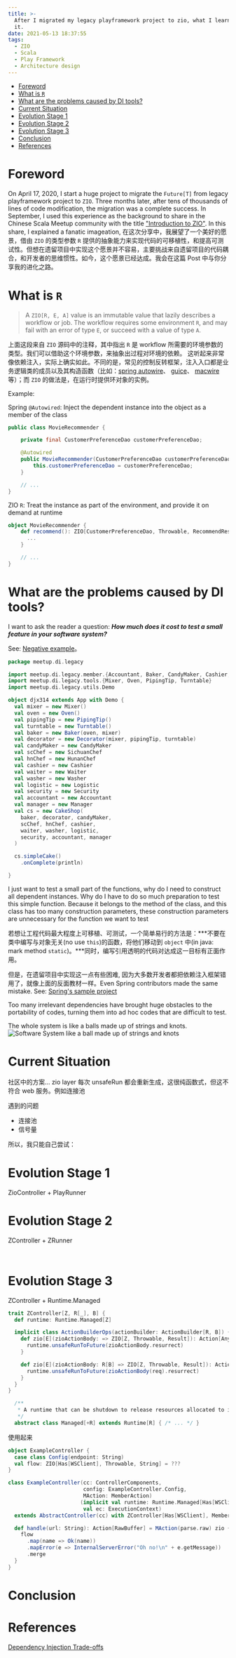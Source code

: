 ```yaml
---
title: >-
  After I migrated my legacy playframework project to zio, what I learned from
  it.
date: 2021-05-13 18:37:55
tags: 
  - ZIO
  - Scala
  - Play Framework
  - Architecture design
---
```

- [Foreword](#foreword)
- [What is `R`](#what-is-r)
- [What are the problems caused by DI tools?](#what-are-the-problems-caused-by-di-tools)
- [Current Situation](#current-situation)
- [Evolution Stage 1](#evolution-stage-1)
- [Evolution Stage 2](#evolution-stage-2)
- [Evolution Stage 3](#evolution-stage-3)
- [Conclusion](#conclusion)
- [References](#references)

# Foreword

On April 17, 2020, I start a huge project to migrate the `Future[T]` from legacy playframework project to `ZIO`. Three months later, after tens of thousands of lines of code modification, the migration was a complete success. In September, I used this experience as the background to share in the Chinese Scala Meetup community with the title ["Introduction to ZIO"](https://www.slideshare.net/ssuser81d309/scala-meetup-248313493).
In this share, I explained a fanatic imageation, 
在这次分享中，我展望了一个美好的愿景，借由 `ZIO` 的类型参数 `R` 提供的抽象能力来实现代码的可移植性，和提高可测试性。但想在遗留项目中实现这个愿景并不容易，主要挑战来自遗留项目的代码耦合，和开发者的思维惯性。如今，这个愿景已经达成。我会在这篇 Post 中与你分享我的进化之路。

# What is `R`

> A `ZIO[R, E, A]` value is an immutable value that lazily describes a workflow or job. The workflow requires some environment `R`, and may fail with an error of type `E`, or succeed with a value of type `A`.

上面这段来自 `ZIO` 源码中的注释，其中指出 `R` 是 workflow 所需要的环境参数的类型。我们可以借助这个环境参数，来抽象出过程对环境的依赖。
这听起来非常像依赖注入，实际上确实如此。不同的是，常见的控制反转框架，注入入口都是业务逻辑类的成员以及其构造函数（比如：[spring autowire](https://docs.spring.io/spring-framework/docs/current/reference/html/core.html#beans-factory-autowire)、 [guice](https://github.com/google/guice)、 [macwire](https://github.com/softwaremill/macwire) 等）；而 `ZIO`  的做法是，在运行时提供环对象的实例。

Example:

Spring `@Autowired`: Inject the dependent instance into the object as a member of the class
```Java
public class MovieRecommender {

    private final CustomerPreferenceDao customerPreferenceDao;

    @Autowired
    public MovieRecommender(CustomerPreferenceDao customerPreferenceDao) {
        this.customerPreferenceDao = customerPreferenceDao;
    }

    // ...
}
```
ZIO `R`: Treat the instance as part of the environment, and provide it on demand at runtime
```scala
object MovieRecommender {
    def recommend(): ZIO[CustomerPreferenceDao, Throwable, RecommendResult] = {
      ...
    }

    // ...
}
```

# What are the problems caused by DI tools?
I want to ask the reader a question: ***How much does it cost to test a small feature in your software system?***

See: [Negative example](https://github.com/mingyang91/scala-meetup/tree/master/src/main/scala/meetup/di/legacy)。

```scala
package meetup.di.legacy

import meetup.di.legacy.member.{Accountant, Baker, CandyMaker, Cashier, Decorator, HunanChef, Logistic, Manager, Security, SichuanChef, Waiter, Washer}
import meetup.di.legacy.tools.{Mixer, Oven, PipingTip, Turntable}
import meetup.di.legacy.utils.Demo

object djx314 extends App with Demo {
  val mixer = new Mixer()
  val oven = new Oven()
  val pipingTip = new PipingTip()
  val turntable = new Turntable()
  val baker = new Baker(oven, mixer)
  val decorator = new Decorator(mixer, pipingTip, turntable)
  val candyMaker = new CandyMaker
  val scChef = new SichuanChef
  val hnChef = new HunanChef
  val cashier = new Cashier
  val waiter = new Waiter
  val washer = new Washer
  val logistic = new Logistic
  val security = new Security
  val accountant = new Accountant
  val manager = new Manager
  val cs = new CakeShop(
    baker, decorator, candyMaker,
    scChef, hnChef, cashier,
    waiter, washer, logistic,
    security, accountant, manager
  )

  cs.simpleCake()
    .onComplete(println)

}
```

I just want to test a small part of the functions, why do I need to construct all dependent instances. Why do I have to do so much preparation to test this simple function. Because it belongs to the method of the class, and this class has too many construction parameters, these construction parameters are unnecessary for the function we want to test


若想让工程代码最大程度上可移植、可测试，一个简单易行的方法是：***不要在类中编写与对象无关(no use `this`)的函数，将他们移动到 `object` 中(in java: mark method `static`)。***同时，编写引用透明的代码对达成这一目标有正面作用。

但是，在遗留项目中实现这一点有些困难,  因为大多数开发者都把依赖注入框架错用了，就像上面的反面教材一样。Even Spring contributors made the same mistake. See: [Spring's sample project](https://github.com/spring-projects/spring-petclinic/blob/main/src/main/java/org/springframework/samples/petclinic/owner/OwnerController.java)

Too many irrelevant dependencies have brought huge obstacles to the portability of codes, turning them into ad hoc codes that are difficult to test.

The whole system is like a balls made up of strings and knots.
![Software System like a ball made up of strings and knots](/images/mass-string-ball.jpeg)


# Current Situation

社区中的方案...
zio layer 每次 unsafeRun 都会重新生成，这很纯函数式，但这不符合 web 服务。例如连接池

遇到的问题
* 连接池
* 信号量

所以，我只能自己尝试：


# Evolution Stage 1

ZioController + PlayRunner

# Evolution Stage 2

ZController + ZRunner
```scala
```

```scala
```

# Evolution Stage 3

ZController + Runtime.Managed
```scala
trait ZController[Z, R[_], B] {
  def runtime: Runtime.Managed[Z]

  implicit class ActionBuilderOps(actionBuilder: ActionBuilder[R, B]) {
    def zio[E](zioActionBody: => ZIO[Z, Throwable, Result]): Action[AnyContent] = actionBuilder.async {
      runtime.unsafeRunToFuture(zioActionBody.resurrect)
    }

    def zio[E](zioActionBody: R[B] => ZIO[Z, Throwable, Result]): Action[B] = actionBuilder.async { req =>
      runtime.unsafeRunToFuture(zioActionBody(req).resurrect)
    }
  }
}
```

```scala
  /**
   * A runtime that can be shutdown to release resources allocated to it.
   */
  abstract class Managed[+R] extends Runtime[R] { /* ... */ }
```

使用起来

```scala
object ExampleController {
  case class Config(endpoint: String)
  val flow: ZIO[Has[WSClient], Throwable, String] = ???
}

class ExampleController(cc: ControllerComponents,
                        config: ExampleController.Config,
                        MAction: MemberAction)
                       (implicit val runtime: Runtime.Managed[Has[WSClient]],
                        val ec: ExecutionContext)
  extends AbstractController(cc) with ZController[Has[WSClient], MemberRequest, RawBuffer] {

  def handle(url: String): Action[RawBuffer] = MAction(parse.raw) zio { request: MemberRequest[RawBuffer] =>
    flow
      .map(name => Ok(name))
      .mapError(e => InternalServerError("Oh no!\n" + e.getMessage))
      .merge
  }
}

```

# Conclusion


# References

[Dependency Injection Trade-offs](https://www.markopapic.com/dependency-injection-tradeoffs/)